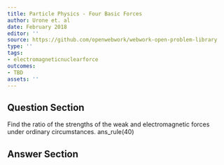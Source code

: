 ```yaml
---
title: Particle Physics - Four Basic Forces
author: Urone et. al
date: February 2018
editor: ''
source: https://github.com/openwebwork/webwork-open-problem-library
type: ''
tags:
- electromagneticnuclearforce
outcomes:
- TBD
assets: ''
---
```


## Question Section 

Find the ratio of the strengths of the weak and electromagnetic forces under
ordinary circumstances.
ans_rule(40)


## Answer Section

